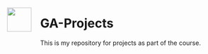 <img src="http://imgur.com/1ZcRyrc.png" style="float: left; margin: 20px; height: 55px">

# GA-Projects


This is my repository for projects as part of the course.
